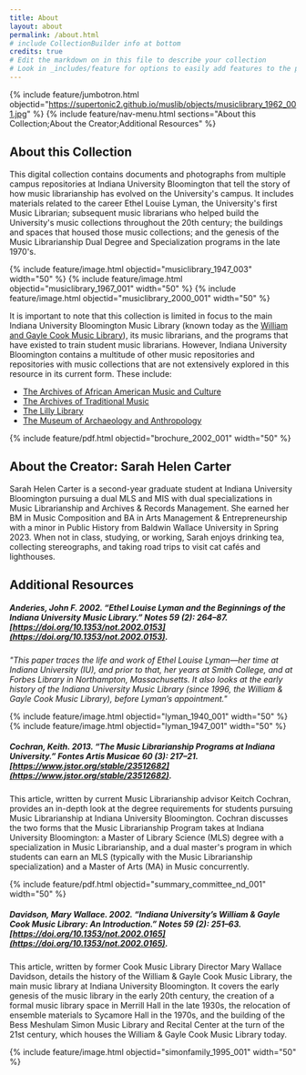 ```yaml
---
title: About
layout: about
permalink: /about.html
# include CollectionBuilder info at bottom
credits: true
# Edit the markdown on in this file to describe your collection
# Look in _includes/feature for options to easily add features to the page
---
```

{% include feature/jumbotron.html objectid="https://supertonic2.github.io/muslib/objects/musiclibrary_1962_001.jpg" %}
{% include feature/nav-menu.html sections="About this Collection;About the Creator;Additional Resources" %}
## About this Collection

This digital collection contains documents and photographs from multiple campus repositories at Indiana University Bloomington that tell the story of how music librarianship has evolved on the University's campus. It includes materials related to the career Ethel Louise Lyman, the University's first Music Librarian; subsequent music librarians who helped build the University's music collections throughout the 20th century; the buildings and spaces that housed those music collections; and the genesis of the Music Librarianship Dual Degree and Specialization programs in the late 1970's.

{% include feature/image.html objectid="musiclibrary_1947_003" width="50" %}
{% include feature/image.html objectid="musiclibrary_1967_001" width="50" %}
{% include feature/image.html objectid="musiclibrary_2000_001" width="50" %}

It is important to note that this collection is limited in focus to the main Indiana University Bloomington Music Library (known today as the [William and Gayle Cook Music Library](https://libraries.indiana.edu/cook-music-library)), its music librarians, and the programs that have existed to train student music librarians. However, Indiana University Bloomington contains a multitude of other music repositories and repositories with music collections that are not extensively explored in this resource in its current form. These include:

* [The Archives of African American Music and Culture](https://aaamc.indiana.edu/)
* [The Archives of Traditional Music](https://libraries.indiana.edu/archives-traditional-music)
* [The Lilly Library](https://libraries.indiana.edu/lilly-library)
* [The Museum of Archaeology and Anthropology](https://iumaa.iu.edu/index.html)

{% include feature/pdf.html objectid="brochure_2002_001" width="50" %}
## About the Creator: Sarah Helen Carter

Sarah Helen Carter is a second-year graduate student at Indiana University Bloomington pursuing a dual MLS and MIS with dual specializations in Music Librarianship and Archives & Records Management. She earned her BM in Music Composition and BA in Arts Management & Entrepreneurship with a minor in Public History from Baldwin Wallace University in Spring 2023. When not in class, studying, or working, Sarah enjoys drinking tea, collecting stereographs, and taking road trips to visit cat cafés and lighthouses.
## Additional Resources

##### Anderies, John F. 2002. “Ethel Louise Lyman and the Beginnings of the Indiana University Music Library.” *Notes* 59 (2): 264–87. [https://doi.org/10.1353/not.2002.0153](https://doi.org/10.1353/not.2002.0153).  

*"This paper traces the life and work of Ethel Louise Lyman—her time at Indiana University (IU), and prior to that, her years at Smith College, and at Forbes Library in Northampton, Massachusetts. It also looks at
the early history of the Indiana University Music Library (since 1996, the William & Gayle Cook Music Library), before Lyman’s appointment."*

{% include feature/image.html objectid="lyman_1940_001" width="50" %} {% include feature/image.html objectid="lyman_1947_001" width="50" %}

##### Cochran, Keith. 2013. “The Music Librarianship Programs at Indiana University.” *Fontes Artis Musicae* 60 (3): 217–21. [https://www.jstor.org/stable/23512682](https://www.jstor.org/stable/23512682).  

This article, written by current Music Librarianship advisor Keitch Cochran, provides an in-depth look at the degree requirements for students pursuing Music Librarianship at Indiana University Bloomington. Cochran discusses the two forms that the Music Librarianship Program takes at Indiana University Bloomington: a Master of Library Science (MLS) degree with a specialization in Music Librarianship, and a dual master's program in which students can earn an MLS (typically with the Music Librarianship specialization) and a Master of Arts (MA) in Music concurrently.

{% include feature/pdf.html objectid="summary_committee_nd_001" width="50" %}

##### Davidson, Mary Wallace. 2002. “Indiana University’s William & Gayle Cook Music Library: An Introduction.” *Notes* 59 (2): 251–63. [https://doi.org/10.1353/not.2002.0165](https://doi.org/10.1353/not.2002.0165).  

This article, written by former Cook Music Library Director Mary Wallace Davidson, details the history of the William & Gayle Cook Music Library, the main music library at Indiana University Bloomington. It covers the early genesis of the music library in the early 20th century, the creation of a formal music library space in Merrill Hall in the late 1930s, the relocation of ensemble materials to Sycamore Hall in the 1970s, and the building of the Bess Meshulam Simon Music Library and Recital Center at the turn of the 21st century, which houses the William & Gayle Cook Music Library today.

{% include feature/image.html objectid="simonfamily_1995_001" width="50" %}
